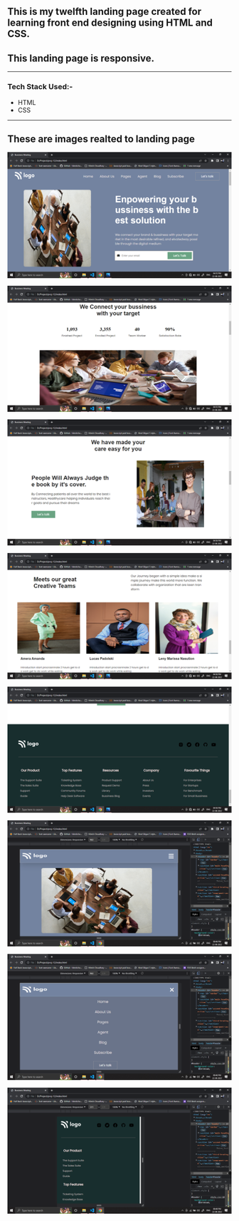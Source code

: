 ## This is my twelfth landing page created for learning front end designing using HTML and CSS.

##  This landing page is responsive.

---
### Tech Stack Used:-
- HTML
- CSS

---

##   These are images realted to landing page

![image](img/Screenshot%20(388).png)

![image](img/Screenshot%20(389).png)

![image](img/Screenshot%20(390).png)

![image](img/Screenshot%20(393).png)

![image](img/Screenshot%20(394).png)

![image](img/Screenshot%20(400).png)

![image](img/Screenshot%20(399).png)

![image](img/Screenshot%20(408).png)